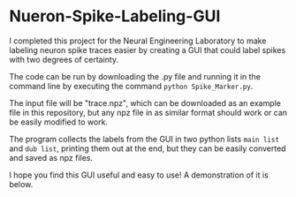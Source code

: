# Nueron-Spike-Labeling-GUI
I completed this project for the Neural Engineering Laboratory to make labeling neuron spike traces easier 
by creating a GUI that could label spikes with two degrees of certainty.

The code can be run by downloading the .py file and running it in the command line by executing the command `python Spike_Marker.py`.

The input file will be "trace.npz", which can be downloaded as an example file in this repository, but any npz file in as similar format should work or can be easily modified to work. 

The program collects the labels from the GUI in two python lists `main list` and `dub list`, printing them out at the end, but they can be easily converted and saved as npz files.

I hope you find this GUI useful and easy to use! A demonstration of it is below.
